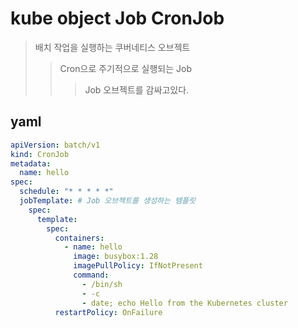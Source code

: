 # kube object Job CronJob

> 배치 작업을 실행하는 쿠버네티스 오브젝트
>
> > Cron으로 주기적으로 실행되는 Job
> >
> > > Job 오브젝트를 감싸고있다.

## yaml

```yaml
apiVersion: batch/v1
kind: CronJob
metadata:
  name: hello
spec:
  schedule: "* * * * *"
  jobTemplate: # Job 오브젝트를 생성하는 템플릿
    spec:
      template:
        spec:
          containers:
            - name: hello
              image: busybox:1.28
              imagePullPolicy: IfNotPresent
              command:
                - /bin/sh
                - -c
                - date; echo Hello from the Kubernetes cluster
          restartPolicy: OnFailure
```
